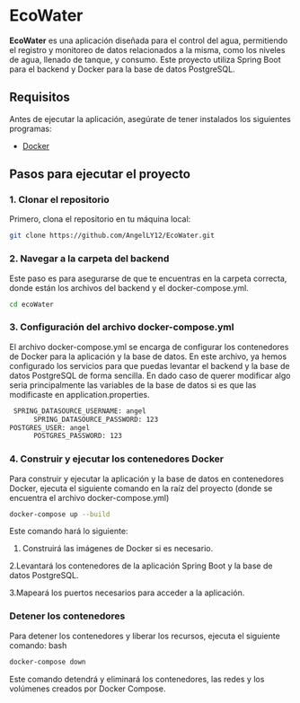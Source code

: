 # EcoWater

**EcoWater** es una aplicación diseñada para el control del agua, permitiendo el registro y monitoreo de datos relacionados a la misma, como los niveles de agua, llenado de tanque, y consumo. Este proyecto utiliza Spring Boot para el backend y Docker para la base de datos PostgreSQL.

## Requisitos

Antes de ejecutar la aplicación, asegúrate de tener instalados los siguientes programas:

- [Docker](https://docs.docker.com/get-docker/)


## Pasos para ejecutar el proyecto

### 1. Clonar el repositorio

Primero, clona el repositorio en tu máquina local:

```bash
git clone https://github.com/AngelLY12/EcoWater.git
```
### 2. Navegar a la carpeta del backend
Este paso es para asegurarse de que te encuentras en la carpeta correcta, donde están los archivos del backend y el docker-compose.yml.
```bash
cd ecoWater
```
### 3. Configuración del archivo docker-compose.yml
El archivo docker-compose.yml se encarga de configurar los contenedores de Docker para la aplicación y la base de datos. En este archivo, ya hemos configurado los servicios para que puedas levantar el backend y la base de datos PostgreSQL de forma sencilla.
En dado caso de querer modificar algo seria principalmente las variables de la base de datos si es que las modificaste en application.properties.
```bash
 SPRING_DATASOURCE_USERNAME: angel
      SPRING_DATASOURCE_PASSWORD: 123
POSTGRES_USER: angel
      POSTGRES_PASSWORD: 123
```

### 4. Construir y ejecutar los contenedores Docker
Para construir y ejecutar la aplicación y la base de datos en contenedores Docker, ejecuta el siguiente comando en la raíz del proyecto (donde se encuentra el archivo docker-compose.yml)
```bash
docker-compose up --build
```
Este comando hará lo siguiente:

1. Construirá las imágenes de Docker si es necesario.

2.Levantará los contenedores de la aplicación Spring Boot y la base de datos PostgreSQL.

3.Mapeará los puertos necesarios para acceder a la aplicación.

### Detener los contenedores
Para detener los contenedores y liberar los recursos, ejecuta el siguiente comando:
bash
```bash
docker-compose down
```
Este comando detendrá y eliminará los contenedores, las redes y los volúmenes creados por Docker Compose.
